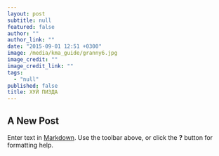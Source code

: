 ```yaml
---
layout: post
subtitle: null
featured: false
author: ""
author_link: ""
date: "2015-09-01 12:51 +0300"
image: /media/kma_guide/granny6.jpg
image_credit: ""
image_credit_link: ""
tags: 
  - "null"
published: false
title: ХУЙ ПИЗДА
---
```




## A New Post

Enter text in [Markdown](http://daringfireball.net/projects/markdown/). Use the toolbar above, or click the **?** button for formatting help.
